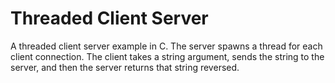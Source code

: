 # Threaded Client Server

A threaded client server example in C. The server spawns a thread for each
client connection. The client takes a string argument, sends the string to
the server, and then the server returns that string reversed.

